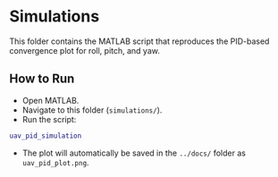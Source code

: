 # Simulations  

This folder contains the MATLAB script that reproduces the PID-based convergence plot for roll, pitch, and yaw.  

## How to Run  

- Open MATLAB.  
- Navigate to this folder (`simulations/`).  
- Run the script:  

```matlab
uav_pid_simulation
```

- The plot will automatically be saved in the `../docs/` folder as `uav_pid_plot.png`.  
